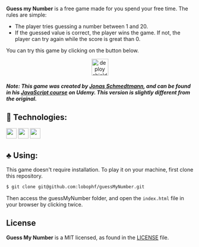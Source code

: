 **Guess my Number** is a free game made for you spend your free time. The rules are simple:

-  The player tries guessing a number between 1 and 20.
- If the guessed value is correct, the player wins the game. If not, the player can try again while the score is great than 0.

You can try this game by clicking on the button below.

<p align="center">
	<a href="https://lobophf.github.io/guessMyNumber/"><img alt ="deploy shield" src="https://img.shields.io/badge/%F0%9F%99%82%EF%B8%8F-Let's%20play!-60b347.svg" height="45px"></a>
</p>

##### Note: This game was created by [Jonas Schmedtmann](https://twitter.com/jonasschmedtman?lang=en), and can be found in his [JavaScript course](https://www.udemy.com/course/the-complete-javascript-course/) on Udemy. This version is slightly different from the original. 

## :rocket: Technologies:
<p>
<img height=28px src="https://img.shields.io/badge/%7F-HTML-black?logo=html5&style=flat"> <img height=28px src="https://img.shields.io/badge/%7F-CSS-black?logo=css3&style=flat"> <img height=28px src="https://img.shields.io/badge/%7F-JavaScript-black?logo=javascript&style=flat">
</p>

## :clubs: Using:
This game doesn't require installation. To play it on your machine, first clone this repository.

```sh
$ git clone git@github.com:lobophf/guessMyNumber.git
```

Then access the guessMyNumber folder, and open the `index.html` file in your browser by clicking twice.

## License

**Guess My Number** is a MIT licensed, as found in the [LICENSE](./blob/master/LICENSE) file.
